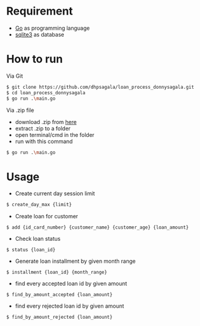 # Requirement
- [Go](https://golang.org/) as programming language
- [sqlite3](https://www.sqlite.org/) as database

# How to run
Via Git
```bash
$ git clone https://github.com/dhpsagala/loan_process_donnysagala.git
$ cd loan_process_donnysagala
$ go run .\main.go
```

Via .zip file
- download .zip from [here](https://github.com/dhpsagala/loan_process_donnysagala/archive/master.zip)
- extract .zip to a folder
- open terminal/cmd in the folder
- run with this command
```bash
$ go run .\main.go
```

# Usage
- Create current day session limit
```bash
$ create_day_max {limit}
```
- Create loan for customer
```
$ add {id_card_number} {customer_name} {customer_age} {loan_amount}
```
- Check loan status
```
$ status {loan_id}
```
- Generate loan installment by given month range
```
$ installment {loan_id} {month_range}
```
- find every accepted loan id by given amount
```
$ find_by_amount_accepted {loan_amount}
```
- find every rejected loan id by given amount
```
$ find_by_amount_rejected {loan_amount}
```